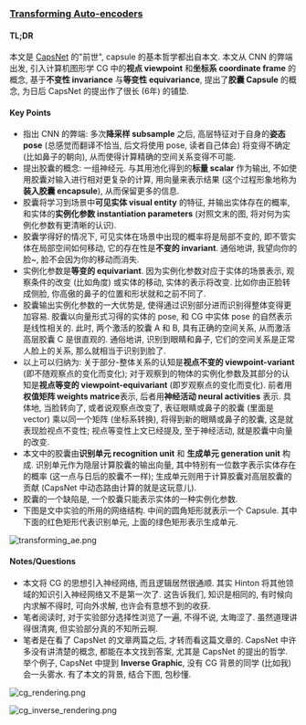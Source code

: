 ### [Transforming Auto-encoders](http://www.cs.toronto.edu/~hinton/absps/transauto6.pdf)

#### TL;DR

本文是 [CapsNet](https://arxiv.org/pdf/1710.09829.pdf) 的"前世", capsule 的基本哲学都出自本文. 本文从 CNN 的弊端出发, 引入计算机图形学 CG 中的**视点 viewpoint** 和**坐标系 coordinate frame** 的概念, 基于**不变性 invariance** 与**等变性 equivariance**, 提出了**胶囊 Capsule** 的概念, 为日后 CapsNet 的提出作了很长 (6年) 的铺垫.

#### Key Points

* 指出 CNN 的弊端: 多次**降采样 subsample** 之后, 高层特征对于自身的**姿态 pose** (总感觉而翻译不恰当, 后文将使用 pose, 读者自己体会) 将变得不确定 (比如鼻子的朝向), 从而使得计算精确的空间关系变得不可能.
* 提出胶囊的概念: 一组神经元. 与其用池化得到的**标量 scalar** 作为输出, 不如使用胶囊对输入进行相对更复杂的计算, 用向量来表示结果 (这个过程形象地称为**装入胶囊 encapsule**), 从而保留更多的信息.
* 胶囊将学习到场景中**可见实体 visual entity** 的特征, 并输出实体存在的概率, 和实体的**实例化参数 instantiation parameters** (对照文末的图, 将对何为实例化参数有更清晰的认识).
* 胶囊学得好的情况下, 可见实体在场景中出现的概率将是局部不变的, 即不管实体在局部空间如何移动, 它的存在性是**不变的 invariant**. 通俗地讲, 我望向你的脸~, 脸不会因为你的移动而消失.
* 实例化参数是**等变的 equivariant**. 因为实例化参数对应于实体的场景表示, 观察条件的改变 (比如角度) 或实体的移动, 实体的表示将改变. 比如你由正脸转成侧脸, 你高傲的鼻子的位置和形状就和之前不同了.
* 胶囊输出实例化参数的一大优势是, 使得通过识别部分进而识别得整体变得更加容易. 胶囊以向量形式习得的实体的 pose, 和 CG 中实体 pose 的自然表示是线性相关的. 此时, 两个激活的胶囊 A 和 B, 具有正确的空间关系, 从而激活高层胶囊 C 是很直观的. 通俗地讲, 识别到眼睛和鼻子, 它们的空间关系是正常人脸上的关系, 那么就相当于识别到脸了.
* 以上可以归纳为: 关于部分-整体关系的认知是**视点不变的 viewpoint-variant** (即不随观察点的变化而变化); 对于观察到的物体的实例化参数及其部分的认知是**视点等变的 viewpoint-equivariant** (即岁观察点的变化而变化). 前者用**权值矩阵 weights matrice**表示, 后者用**神经活动 neural activities** 表示. 具体地, 当脸转向了, 或者说观察点改变了, 表征眼睛或鼻子的胶囊 (里面是 vector) 乘以同一个矩阵 (坐标系转换), 将得到新的眼睛或鼻子的胶囊, 这是就表现脸视点不变性; 视点等变性上文已经提及, 至于神经活动, 就是胶囊中向量的改变.
* 本文中的胶囊由**识别单元 recognition unit** 和 **生成单元 generation unit** 构成. 识别单元作为隐层计算胶囊的输出向量, 其中特别有一位数字表示实体存在的概率 (这一点与日后的胶囊不一样); 生成单元则用于计算胶囊对高层胶囊的贡献 (CapsNet 中动态路由计算的就是这玩意儿).
* 胶囊的一个缺陷是, 一个胶囊只能表示实体的一种实例化参数.
* 下图是文中实验的所用的网络结构. 中间的圆角矩形就表示一个 Capsule. 其中下面的红色矩形代表识别单元, 上面的绿色矩形表示生成单元.

![transforming_ae.png](../img/transforming_ae.png)

#### Notes/Questions

* 本文将 CG 的思想引入神经网络, 而且逻辑居然很通顺. 其实 Hinton 将其他领域的知识引入神经网络又不是第一次了. 这告诉我们, 知识是相同的, 有时候向内求解不得时, 可向外求解, 也许会有意想不到的收获.
* 笔者阅读时, 对于实验部分选择性浏览了一遍, 不得不说, 太晦涩了. 虽然道理讲得很清爽, 但实验部分真的不知所云啊.
* 笔者是在看了 CapsNet 的文章两篇之后, 才转而看这篇文章的. CapsNet 中许多没有讲清楚的概念, 都能在本文找到答案, 尤其是 CapsNet 的提出的哲学. 举个例子, CapsNet 中提到 **Inverse Graphic**, 没有 CG 背景的同学 (比如我) 会一头雾水. 有了本文的背景, 结合下图, 包秒懂.

![cg_rendering.png](../img/cg_rendering.png)

![cg_inverse_rendering.png](../img/cg_inverse_rendering.png)
